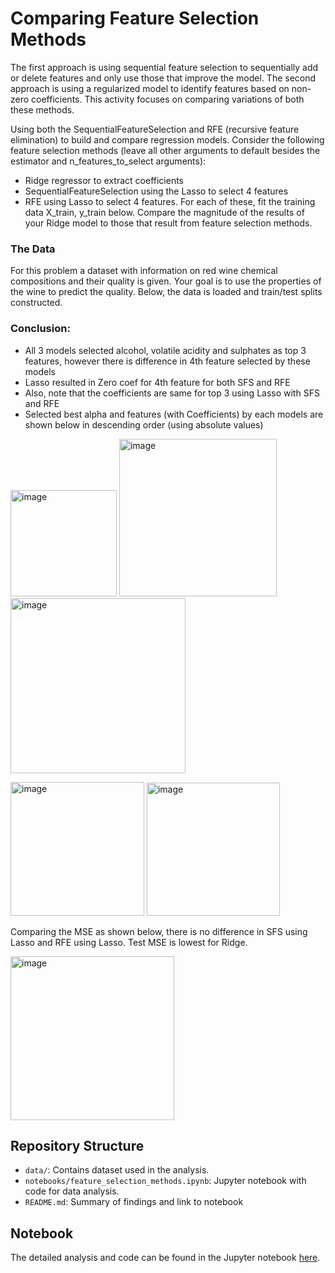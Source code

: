 # Comparing Feature Selection Methods
The first approach is using sequential feature selection to sequentially add or delete features and only use those that improve the model. 
The second approach is using a regularized model to identify features based on non-zero coefficients. 
This activity focuses on comparing variations of both these methods.

Using both the SequentialFeatureSelection and RFE (recursive feature elimination) to build and compare regression models. 
Consider the following feature selection methods (leave all other arguments to default besides the estimator and n_features_to_select arguments):
- Ridge regressor to extract coefficients
- SequentialFeatureSelection using the Lasso to select 4 features
- RFE using Lasso to select 4 features.
For each of these, fit the training data X_train, y_train below. Compare the magnitude of the results of your Ridge model to those that result from feature selection methods.

### The Data
For this problem a dataset with information on red wine chemical compositions and their quality is given. Your goal is to use the properties of the wine to predict the quality. Below, the data is loaded and train/test splits constructed.

### Conclusion:

- All 3 models selected alcohol, volatile acidity and sulphates as top 3 features, however there is difference in 4th feature selected by these models 
- Lasso resulted in Zero coef for 4th feature for both SFS and RFE
- Also, note that the coefficients are same for top 3 using Lasso with SFS and RFE
- Selected best alpha and features (with Coefficients) by each models are shown below in descending order (using absolute values)

<img width="170" alt="image" src="https://github.com/mitbans/comparing-feature-selection-methods/assets/166747739/1eb208b0-dd8e-4dcd-b30d-e916f9eda3de"> <img width="252" alt="image" src="https://github.com/mitbans/comparing-feature-selection-methods/assets/166747739/7dc333f2-3bf5-43f5-b120-1adeda6593bb"> 
<img width="280" alt="image" src="https://github.com/mitbans/comparing-feature-selection-methods/assets/166747739/071625dc-616e-4d6f-b9b9-bce2064aedbc">

<img width="214" alt="image" src="https://github.com/mitbans/comparing-feature-selection-methods/assets/166747739/dec94625-d9cb-4f32-aac5-3dd2b58abd47">  <img width="213" alt="image" src="https://github.com/mitbans/comparing-feature-selection-methods/assets/166747739/798ea8f4-3f7e-4c48-9685-c7ccc282dacf">

Comparing the MSE as shown below, there is no difference in SFS using Lasso and RFE using Lasso. Test MSE is lowest for Ridge.

<img width="262" alt="image" src="https://github.com/mitbans/comparing-feature-selection-methods/assets/166747739/50cb0c8c-67de-43db-831d-927da0d723ab">

## Repository Structure
- <code>data/</code>: Contains dataset used in the analysis.
- <code>notebooks/feature_selection_methods.ipynb</code>: Jupyter notebook with code for data analysis.
- <code>README.md</code>: Summary of findings and link to notebook

## Notebook
The detailed analysis and code can be found in the Jupyter notebook <a href="https://github.com/mitbans/comparing-feature-selection-methods/blob/main/notebooks/feature_selection_methods.ipynb">here</a>.
